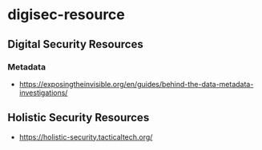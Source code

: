 # digisec-resource

## Digital Security Resources
### Metadata 
- https://exposingtheinvisible.org/en/guides/behind-the-data-metadata-investigations/


## Holistic Security Resources
- https://holistic-security.tacticaltech.org/
